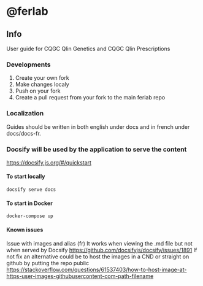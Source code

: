 # @ferlab

## Info

User guide for CQGC Qlin Genetics and CQGC Qlin Prescriptions

### Developments

1. Create your own fork
2. Make changes localy
3. Push on your fork
4. Create a pull request from your fork to the main ferlab repo

### Localization

Guides should be written in both english under docs and in french under docs/docs-fr.

### Docsify will be used by the application to serve the content

https://docsify.js.org/#/quickstart

#### To start locally

```
docsify serve docs
```

#### To start in Docker
```
docker-compose up
```

#### Known issues

Issue with images and alias (fr)
It works when viewing the .md file but not when served by Docsify
https://github.com/docsifyjs/docsify/issues/1891
If not fix an alternative could be to host the images in a CND or straight on github by putting the repo public
https://stackoverflow.com/questions/61537403/how-to-host-image-at-https-user-images-githubusercontent-com-path-filename


